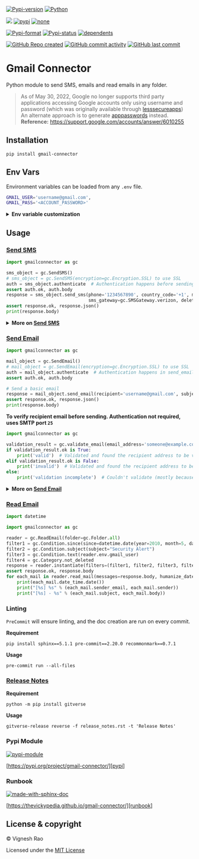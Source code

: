 [![Pypi-version](https://img.shields.io/pypi/v/gmail-connector)][pypi]
[![Python](https://img.shields.io/badge/python-3.8%20%7C%203.9%20%7C%203.10-blue)](https://www.python.org/)

[![](https://github.com/thevickypedia/gmail-connector/actions/workflows/pages/pages-build-deployment/badge.svg)][gha-pg]
[![pypi](https://github.com/thevickypedia/gmail-connector/actions/workflows/python-publish.yml/badge.svg)][gha-pypi]
[![none](https://github.com/thevickypedia/gmail-connector/actions/workflows/markdown-validation.yml/badge.svg)][gha-md]

[![Pypi-format](https://img.shields.io/pypi/format/gmail-connector)][pypi-files]
[![Pypi-status](https://img.shields.io/pypi/status/gmail-connector)][pypi]
[![dependents](https://img.shields.io/librariesio/dependents/pypi/gmail-connector)][dependants]

[![GitHub Repo created](https://img.shields.io/date/1599432310)][api-repo]
[![GitHub commit activity](https://img.shields.io/github/commit-activity/y/thevickypedia/gmail-connector)][api-repo]
[![GitHub last commit](https://img.shields.io/github/last-commit/thevickypedia/gmail-connector)][api-repo]

# Gmail Connector
Python module to send SMS, emails and read emails in any folder.

> As of May 30, 2022, Google no longer supports third party applications accessing Google accounts only using username 
> and password (which was originally available through [lesssecureapps](https://myaccount.google.com/lesssecureapps))
> <br>
> An alternate approach is to generate [apppasswords](https://myaccount.google.com/apppasswords) instead.<br>
> **Reference:** https://support.google.com/accounts/answer/6010255

## Installation
```shell
pip install gmail-connector
```

## Env Vars
Environment variables can be loaded from any `.env` file.
```bash
GMAIL_USER='username@gmail.com',
GMAIL_PASS='<ACCOUNT_PASSWORD>'
```

<details>
<summary><strong>Env variable customization</strong></summary>

To load a custom `.env` file, set the filename as the env var `env_file` before importing `gmailconnector`
```python
import os
os.environ['env_file'] = 'custom'  # to load a custom .env file
import gmailconnector as gc
```
To avoid using env variables, arguments can be loaded during object instantiation.
```python
import gmailconnector as gc
kwargs = dict(gmail_user='EMAIL_ADDRESS',
              gmail_pass='PASSWORD',
              encryption=gc.Encryption.SSL,
              timeout=5)
email_obj = gc.SendEmail(**kwargs)
```
</details>

## Usage
### [Send SMS][send-sms]
```python
import gmailconnector as gc

sms_object = gc.SendSMS()
# sms_object = gc.SendSMS(encryption=gc.Encryption.SSL) to use SSL
auth = sms_object.authenticate  # Authentication happens before sending SMS if not instantiated separately
assert auth.ok, auth.body
response = sms_object.send_sms(phone='1234567890', country_code='+1', message='Test SMS using gmail-connector',
                               sms_gateway=gc.SMSGateway.verizon, delete_sent=True)  # set as False to keep the SMS sent
assert response.ok, response.json()
print(response.body)
```
<details>
<summary><strong>
More on <a href="https://github.com/thevickypedia/gmail-connector/blob/master/gmailconnector/send_sms.py">Send SMS</a>
</strong></summary>

:warning: Gmail's SMS Gateway has a payload limit. So, it is recommended to break larger messages into multiple SMS.

###### Additional args:
- **subject:** Subject of the message. Defaults to `Message from email address`
- **sms_gateway:** SMS gateway of the carrier. Defaults to `tmomail.net`
- **delete_sent:** Boolean flag to delete the outbound email from SentItems. Defaults to `False`

> Note: If known, using the `sms_gateway` will ensure proper delivery of the SMS.
</details>

### [Send Email][send-email]
```python
import gmailconnector as gc

mail_object = gc.SendEmail()
# mail_object = gc.SendEmail(encryption=gc.Encryption.SSL) to use SSL
auth = mail_object.authenticate  # Authentication happens in send_email if not instantiated beforehand
assert auth.ok, auth.body

# Send a basic email
response = mail_object.send_email(recipient='username@gmail.com', subject='Howdy!')
assert response.ok, response.json()
print(response.body)
```

**To verify recipient email before sending. Authentication not required, uses SMTP port `25`**
```python
import gmailconnector as gc

validation_result = gc.validate_email(email_address='someone@example.com')
if validation_result.ok is True:
    print('valid')  # Validated and found the recipient address to be valid
elif validation_result.ok is False:
    print('invalid')  # Validated and found the recipient address to be invalid
else:
    print('validation incomplete')  # Couldn't validate (mostly because port 25 is blocked by ISP)
```

<details>
<summary><strong>
More on <a href="https://github.com/thevickypedia/gmail-connector/blob/master/gmailconnector/send_email.py">Send Email
</a></strong></summary>

```python
import os
import gmailconnector as gc

mail_object = gc.SendEmail()
auth = mail_object.authenticate  # Authentication happens in send_email if not instantiated beforehand
assert auth.ok, auth.body

# Different use cases to add attachments with/without custom filenames to an email
images = [os.path.join(os.getcwd(), 'images', image) for image in os.listdir('images')]
names = ['Apple', 'Flower', 'Balloon']

# Use case 1 - Send an email with attachments but no custom attachment name
response = mail_object.send_email(recipient='username@gmail.com', subject='Howdy!',
                                  attachment=images)
assert response.ok, response.body
print(response.json())

# Use case 2 - Use a dictionary of attachments and custom attachment names
response = mail_object.send_email(recipient='username@gmail.com', subject='Howdy!',
                                  custom_attachment=dict(zip(images, names)))
assert response.ok, response.body
print(response.json())

# Use case 3 - Use list of attachments and list of custom attachment names
response = mail_object.send_email(recipient='username@gmail.com', subject='Howdy!',
                                  attachment=[images], filename=[names])
assert response.ok, response.body
print(response.json())

# Use case 4 - Use a single attachment and a custom attachment name for it
response = mail_object.send_email(recipient='username@gmail.com', subject='Howdy!',
                                  attachment=os.path.join('images', 'random_apple_xroamutiypa.jpeg'), filename='Apple')
assert response.ok, response.body
print(response.json())
```

###### Additional args:
- **body:** Body of the email. Defaults to blank.
- **html_body:** Body of the email formatted as HTML. Supports inline images with a public `src`.
- **attachment:** Filename(s) that has to be attached.
- **filename:** Custom name(s) for the attachment(s). Defaults to the attachment name itself.
- **sender:** Name that has to be used in the email.
- **cc:** Email address of the recipient to whom the email has to be CC'd.
- **bcc:** Email address of the recipient to whom the email has to be BCC'd.

> Note: To send email to more than one recipient, wrap `recipient`/`cc`/`bcc` in a list.
>
> `recipient=['username1@gmail.com', 'username2@gmail.com']`
</details>

### [Read Email][read-email]
```python
import datetime

import gmailconnector as gc

reader = gc.ReadEmail(folder=gc.Folder.all)
filter1 = gc.Condition.since(since=datetime.date(year=2010, month=5, day=1))
filter2 = gc.Condition.subject(subject="Security Alert")
filter3 = gc.Condition.text(reader.env.gmail_user)
filter4 = gc.Category.not_deleted
response = reader.instantiate(filters=(filter1, filter2, filter3, filter4))  # Apply multiple filters
assert response.ok, response.body
for each_mail in reader.read_mail(messages=response.body, humanize_datetime=False):  # False to get datetime object
    print(each_mail.date_time.date())
    print("[%s] %s" % (each_mail.sender_email, each_mail.sender))
    print("[%s] - %s" % (each_mail.subject, each_mail.body))
```

### Linting
`PreCommit` will ensure linting, and the doc creation are run on every commit.

**Requirement**
```shell
pip install sphinx==5.1.1 pre-commit==2.20.0 recommonmark==0.7.1
```

**Usage**
```shell
pre-commit run --all-files
```

### [Release Notes][release-notes]
**Requirement**
```shell
python -m pip install gitverse
```

**Usage**
```shell
gitverse-release reverse -f release_notes.rst -t 'Release Notes'
```

### Pypi Module
[![pypi-module](https://img.shields.io/badge/Software%20Repository-pypi-1f425f.svg)][packaging]

[https://pypi.org/project/gmail-connector/][pypi]

### Runbook
[![made-with-sphinx-doc](https://img.shields.io/badge/Code%20Docs-Sphinx-1f425f.svg)][sphinx]

[https://thevickypedia.github.io/gmail-connector/][runbook]

## License & copyright

&copy; Vignesh Rao

Licensed under the [MIT License][license]

[api-repo]: https://api.github.com/repos/thevickypedia/gmail-connector
[read-email]: https://github.com/thevickypedia/gmail-connector/blob/master/gmailconnector/read_email.py
[send-email]: https://github.com/thevickypedia/gmail-connector/blob/master/gmailconnector/send_email.py
[send-sms]: https://github.com/thevickypedia/gmail-connector/blob/master/gmailconnector/send_sms.py
[release-notes]: https://github.com/thevickypedia/gmail-connector/blob/master/release_notes.rst
[license]: https://github.com/thevickypedia/gmail-connector/blob/master/LICENSE
[pypi]: https://pypi.org/project/gmail-connector/
[pypi-files]: https://pypi.org/project/gmail-connector/#files
[runbook]: https://thevickypedia.github.io/gmail-connector/
[packaging]: https://packaging.python.org/tutorials/packaging-projects/
[sphinx]: https://www.sphinx-doc.org/en/master/man/sphinx-autogen.html
[gha-md]: https://github.com/thevickypedia/gmail-connector/actions/workflows/markdown-validation.yml
[gha-pg]: https://github.com/thevickypedia/gmail-connector/actions/workflows/pages/pages-build-deployment
[gha-pypi]: https://github.com/thevickypedia/gmail-connector/actions/workflows/python-publish.yml
[dependants]: https://github.com/thevickypedia/gmail-connector/network/dependents
